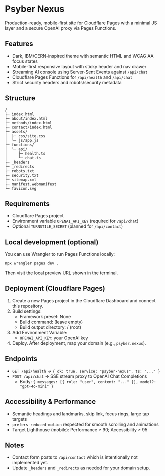 # Psyber Nexus

Production-ready, mobile-first site for Cloudflare Pages with a minimal JS layer and a secure OpenAI proxy via Pages Functions.

## Features
- Dark, IBM/CERN-inspired theme with semantic HTML and WCAG AA focus states
- Mobile-first responsive layout with sticky header and nav drawer
- Streaming AI console using Server-Sent Events against `/api/chat`
- Cloudflare Pages Functions for `/api/health` and `/api/chat`
- Strict security headers and robots/security metadata

## Structure
```
/
├─ index.html
├─ about/index.html
├─ methods/index.html
├─ contact/index.html
├─ assets/
│  ├─ css/site.css
│  └─ js/app.js
├─ functions/
│  └─ api/
│     ├─ health.ts
│     └─ chat.ts
├─ _headers
├─ _redirects
├─ robots.txt
├─ security.txt
├─ sitemap.xml
├─ manifest.webmanifest
└─ favicon.svg
```

## Requirements
- Cloudflare Pages project
- Environment variable `OPENAI_API_KEY` (required for `/api/chat`)
- Optional `TURNSTILE_SECRET` (planned for `/api/contact`)

## Local development (optional)
You can use Wrangler to run Pages Functions locally:

```bash
npx wrangler pages dev .
```

Then visit the local preview URL shown in the terminal.

## Deployment (Cloudflare Pages)
1. Create a new Pages project in the Cloudflare Dashboard and connect this repository.
2. Build settings:
   - Framework preset: None
   - Build command: (leave empty)
   - Build output directory: / (root)
3. Add Environment Variable:
   - `OPENAI_API_KEY`: your OpenAI key
4. Deploy. After deployment, map your domain (e.g., `psyber.nexus`).

## Endpoints
- `GET /api/health` → `{ ok: true, service: "psyber-nexus", ts: "..." }`
- `POST /api/chat` → SSE stream proxy to OpenAI Chat Completions
  - Body: `{ messages: [{ role: "user", content: "..." }], model?: "gpt-4o-mini" }`

## Accessibility & Performance
- Semantic headings and landmarks, skip link, focus rings, large tap targets
- `prefers-reduced-motion` respected for smooth scrolling and animations
- Target Lighthouse (mobile): Performance ≥ 90; Accessibility ≥ 95

## Notes
- Contact form posts to `/api/contact` which is intentionally not implemented yet.
- Update `_headers` and `_redirects` as needed for your domain setup.
